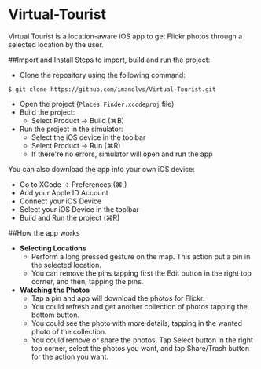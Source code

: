 # Virtual-Tourist

Virtual Tourist is a location-aware iOS app to get Flickr photos through a selected location by the user.

##Import and Install
Steps to import, build and run the project:

- Clone the repository using the following command: 

```
$ git clone https://github.com/imanolvs/Virtual-Tourist.git
```
- Open the project (`Places Finder.xcodeproj` file)
- Build the project: 
    - Select Product -> Build (⌘B)
- Run the project in the simulator:
    - Select the iOS device in the toolbar
    - Select Product -> Run (⌘R)
    - If there're no errors, simulator will open and run the app

You can also download the app into your own iOS device:
  - Go to XCode -> Preferences (⌘,)
  - Add your Apple ID Account
  - Connect your iOS Device
  - Select your iOS Device in the toolbar
  - Build and Run the project (⌘R)
  
##How the app works

- **Selecting Locations**
    - Perform a long pressed gesture on the map. This action put a pin in the selected location.
    - You can remove the pins tapping first the Edit button in the right top corner, and then, tapping the pins.
- **Watching the Photos**
  - Tap a pin and app will download the photos for Flickr.
  - You could refresh and get another collection of photos tapping the bottom button.
  - You could see the photo with more details, tapping in the wanted photo of the collection.
  - You could remove or share the photos. Tap Select button in the right top corner, select the photos you want, and tap Share/Trash button for the action you want.


